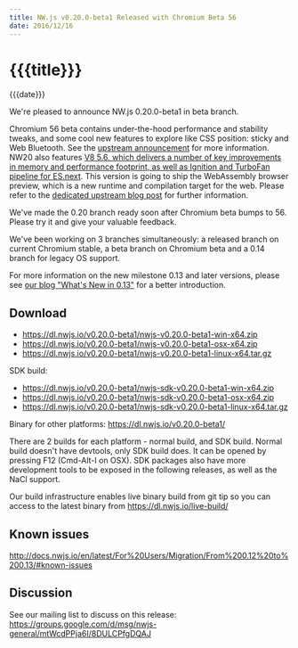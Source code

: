 ```yaml
---
title: NW.js v0.20.0-beta1 Released with Chromium Beta 56
date: 2016/12/16
---
```

# {{{title}}}
{{{date}}}

We're pleased to announce NW.js 0.20.0-beta1 in beta branch.

Chromium 56 beta contains under-the-hood performance and stability tweaks, and some cool new features to explore like CSS position: sticky and Web Bluetooth. See the [upstream announcement](https://blog.chromium.org/2016/12/chrome-56-beta-not-secure-warning-web.html) for more information. NW20 also features [V8 5.6, which delivers a number of key improvements in memory and performance footprint, as well as Ignition and TurboFan pipeline for ES.next](http://v8project.blogspot.com/2016/12/v8-release-56.html). This version is going to ship the WebAssembly browser preview, which is a new runtime and compilation target for the web. Please refer to the [dedicated upstream blog post](http://v8project.blogspot.de/2016/10/webassembly-browser-preview.html) for further information.

We've made the 0.20 branch ready soon after Chromium beta bumps to 56. Please try it and give your valuable feedback.

We've been working on 3 branches simultaneously: a released branch on current Chromium stable, a beta branch on Chromium beta and a 0.14 branch for legacy OS support.

For more information on the new milestone 0.13 and later versions, please see [our blog "What's New in 0.13"](/blog/whats-new-in-0.13) for a better introduction.

## Download 

* https://dl.nwjs.io/v0.20.0-beta1/nwjs-v0.20.0-beta1-win-x64.zip 
* https://dl.nwjs.io/v0.20.0-beta1/nwjs-v0.20.0-beta1-osx-x64.zip 
* https://dl.nwjs.io/v0.20.0-beta1/nwjs-v0.20.0-beta1-linux-x64.tar.gz 

SDK build: 
* https://dl.nwjs.io/v0.20.0-beta1/nwjs-sdk-v0.20.0-beta1-win-x64.zip 
* https://dl.nwjs.io/v0.20.0-beta1/nwjs-sdk-v0.20.0-beta1-osx-x64.zip 
* https://dl.nwjs.io/v0.20.0-beta1/nwjs-sdk-v0.20.0-beta1-linux-x64.tar.gz 

Binary for other platforms: https://dl.nwjs.io/v0.20.0-beta1/ 

There are 2 builds for each platform - normal build, and SDK build. Normal build doesn't have devtools, only SDK build does. lt can be opened by pressing F12 (Cmd-Alt-I on OSX). SDK packages also have more development tools to be exposed in the following releases, as well as the NaCl support.

Our build infrastructure enables live binary build from git tip so you can access to the latest binary from https://dl.nwjs.io/live-build/ 

## Known issues 
 
http://docs.nwjs.io/en/latest/For%20Users/Migration/From%200.12%20to%200.13/#known-issues

## Discussion

See our mailing list to discuss on this release: https://groups.google.com/d/msg/nwjs-general/mtWcdPPja6I/8DULCPfgDQAJ
